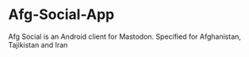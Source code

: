 # Afg-Social-App
Afg Social is an Android client for Mastodon. Specified for Afghanistan, Tajikistan and Iran
